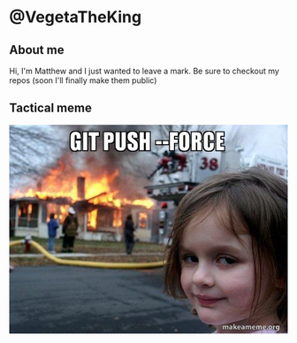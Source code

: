 # @VegetaTheKing

## About me

Hi, I'm Matthew and I just wanted to leave a mark.
Be sure to checkout my repos (soon I'll finally make them public)


## Tactical meme
![Meme](/./contirbutors/VegetaTheKing/img/meme.jpg?raw=true "Its a meme")